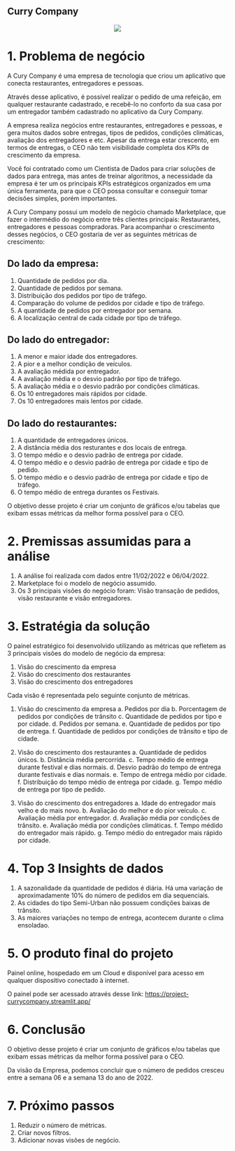 ## Curry Company

<div align="center">
<img src="img/company-air.jpg" />
</div>

# 1. Problema de negócio

A Cury Company é uma empresa de tecnologia que criou um aplicativo que conecta restaurantes, entregadores e pessoas.

Através desse aplicativo, é possível realizar o pedido de uma refeição, em qualquer restaurante cadastrado, e recebê-lo no conforto da sua casa por um entregador também cadastrado no aplicativo da Cury Company.

A empresa realiza negócios entre restaurantes, entregadores e pessoas, e gera muitos dados sobre entregas, tipos de pedidos, condições climáticas, avaliação dos entregadores e etc. Apesar da entrega estar crescento, em termos de entregas, o CEO não tem visibilidade completa
dos KPIs de crescimento da empresa.

Você foi contratado como um Cientista de Dados para criar soluções de dados para entrega, mas antes de treinar algoritmos, a necessidade da empresa é ter um os principais KPIs estratégicos organizados em uma única ferramenta, para que o CEO possa consultar e conseguir tomar decisões simples, porém importantes.

A Cury Company possui um modelo de negócio chamado Marketplace, que fazer o intermédio do negócio entre três clientes principais: Restaurantes, entregadores e pessoas compradoras. Para acompanhar o crescimento desses negócios, o CEO gostaria de ver as seguintes métricas de crescimento:

## Do lado da empresa:

1. Quantidade de pedidos por dia.
2. Quantidade de pedidos por semana.
3. Distribuição dos pedidos por tipo de tráfego.
4. Comparação do volume de pedidos por cidade e tipo de tráfego.
4. A quantidade de pedidos por entregador por semana.
5. A localização central de cada cidade por tipo de tráfego.

## Do lado do entregador:

1. A menor e maior idade dos entregadores.
2. A pior e a melhor condição de veículos.
3. A avaliação médida por entregador.
4. A avaliação média e o desvio padrão por tipo de tráfego.
5. A avaliação média e o desvio padrão por condições climáticas.
6. Os 10 entregadores mais rápidos por cidade.
7. Os 10 entregadores mais lentos por cidade.
   
## Do lado do restaurantes:

1. A quantidade de entregadores únicos.
2. A distância média dos resturantes e dos locais de entrega.
3. O tempo médio e o desvio padrão de entrega por cidade.
4. O tempo médio e o desvio padrão de entrega por cidade e tipo de pedido.
5. O tempo médio e o desvio padrão de entrega por cidade e tipo de tráfego.
6. O tempo médio de entrega durantes os Festivais.

O objetivo desse projeto é criar um conjunto de gráficos e/ou tabelas que exibam essas métricas da melhor forma possível para o CEO.

# 2. Premissas assumidas para a análise

1. A análise foi realizada com dados entre 11/02/2022 e 06/04/2022.
2. Marketplace foi o modelo de negócio assumido.
3. Os 3 principais visões do negócio foram: Visão transação de pedidos,
visão restaurante e visão entregadores.

# 3. Estratégia da solução

O painel estratégico foi desenvolvido utilizando as métricas que refletem as 3 principais visões do modelo de negócio da empresa:

1. Visão do crescimento da empresa
2. Visão do crescimento dos restaurantes
3. Visão do crescimento dos entregadores

Cada visão é representada pelo seguinte conjunto de métricas.

1. Visão do crescimento da empresa
    a. Pedidos por dia
    b. Porcentagem de pedidos por condições de trânsito
    c. Quantidade de pedidos por tipo e por cidade.
    d. Pedidos por semana.
    e. Quantidade de pedidos por tipo de entrega.
    f. Quantidade de pedidos por condições de trânsito e tipo de cidade.

2. Visão do crescimento dos restaurantes
    a. Quantidade de pedidos únicos.
    b. Distância média percorrida.
    c. Tempo médio de entrega durante festival e dias normais.
    d. Desvio padrão do tempo de entrega durante festivais e dias normais.
    e. Tempo de entrega médio por cidade.
    f. Distribuição do tempo médio de entrega por cidade.
    g. Tempo médio de entrega por tipo de pedido.

3. Visão do crescimento dos entregadores
    a. Idade do entregador mais velho e do mais novo.
    b. Avaliação do melhor e do pior veículo.
    c. Avaliação média por entregador.
    d. Avaliação média por condições de trânsito.
    e. Avaliação média por condições climáticas.
    f. Tempo médido do entregador mais rápido.
    g. Tempo médio do entregador mais rápido por cidade.
   
# 4. Top 3 Insights de dados
   
  1. A sazonalidade da quantidade de pedidos é diária. Há uma variação de aproximadamente 10% do número de pedidos em dia sequenciais.
  2. As cidades do tipo Semi-Urban não possuem condições baixas de trânsito.
  3. As maiores variações no tempo de entrega, acontecem durante o clima ensoladao.
   
# 5. O produto final do projeto 

Painel online, hospedado em um Cloud e disponível para acesso em qualquer dispositivo conectado à internet.

O painel pode ser acessado através desse link: https://project-currycompany.streamlit.app/

# 6. Conclusão

O objetivo desse projeto é criar um conjunto de gráficos e/ou tabelas que exibam essas métricas da melhor forma possível para o CEO.

Da visão da Empresa, podemos concluir que o número de pedidos cresceu entre a semana 06 e a semana 13 do ano de 2022.

# 7. Próximo passos

  1. Reduzir o número de métricas.
  2. Criar novos filtros.
  3. Adicionar novas visões de negócio.
